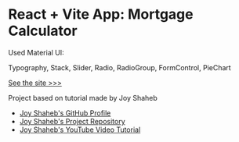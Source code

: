 # React + Vite App: Mortgage Calculator

Used Material UI:

Typography, Stack, Slider, Radio, RadioGroup, FormControl, PieChart

[See the site >>>](https://leomathot.github.io/Mortgage-Calculator/)


Project based on tutorial made by Joy Shaheb

- [Joy Shaheb's GitHub Profile](https://github.com/JoyShaheb)
- [Joy Shaheb's Project Repository](https://github.com/JoyShaheb/mortgage-calculator-tutorial)
- [Joy Shaheb's YouTube Video Tutorial](https://www.youtube.com/watch?v=uluphP4xXD8)
